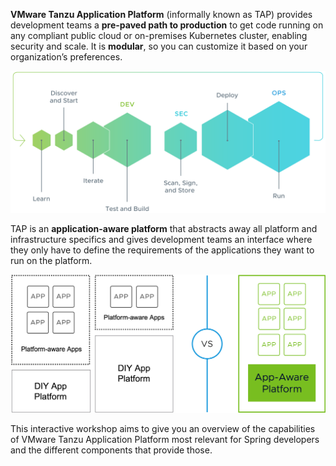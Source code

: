 **VMware Tanzu Application Platform** (informally known as TAP) provides development teams a **pre-paved path to production** to get code running on any compliant public cloud or on-premises Kubernetes cluster, enabling security and scale. It is **modular**, so you can customize it based on your organization’s preferences.

![TAP provides a repeatable, end-to-end DevSecOps experience](images/tap-conceptual.svg)

TAP is an **application-aware platform** that abstracts away all platform and infrastructure specifics 
and gives development teams an interface where they only have to define the requirements of the applications they want to run on the platform. 

![TAP removes the burden from the developers](images/app-aware.png)

This interactive workshop aims to give you an overview of the capabilities of VMware Tanzu Application Platform most relevant for Spring developers and the different components that provide those.